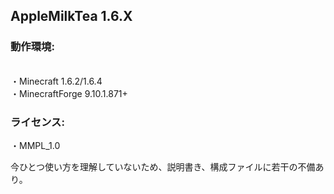 ## AppleMilkTea 1.6.X

### 動作環境:
<br>・Minecraft 1.6.2/1.6.4
<br>・MinecraftForge 9.10.1.871+
 
### ライセンス:
・MMPL_1.0

今ひとつ使い方を理解していないため、説明書き、構成ファイルに若干の不備あり。
